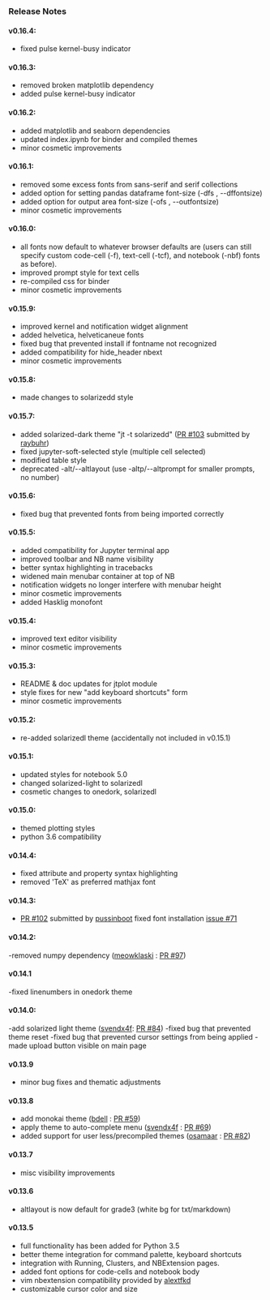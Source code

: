 ### Release Notes

#### **v0.16.4:**
- fixed pulse kernel-busy indicator

#### **v0.16.3:**
- removed broken matplotlib dependency
- added pulse kernel-busy indicator

#### **v0.16.2:**
- added matplotlib and seaborn dependencies
- updated index.ipynb for binder and compiled themes
- minor cosmetic improvements

#### **v0.16.1:**
- removed some excess fonts from sans-serif and serif collections
- added option for setting pandas dataframe font-size (-dfs , --dffontsize)
- added option for output area font-size (-ofs , --outfontsize)
- minor cosmetic improvements

#### **v0.16.0:**
- all fonts now default to whatever browser defaults are (users can still specify custom code-cell (-f), text-cell (-tcf), and notebook (-nbf) fonts as before).
- improved prompt style for text cells
- re-compiled css for binder
- minor cosmetic improvements

####  **v0.15.9:**
- improved kernel and notification widget alignment
- added helvetica, helveticaneue fonts
- fixed bug that prevented install if fontname not recognized
- added compatibility for hide_header nbext
- minor cosmetic improvements

#### **v0.15.8:**
- made changes to solarizedd style

#### **v0.15.7:**
- added solarized-dark theme "jt -t solarizedd" ([PR #103](https://github.com/dunovank/jupyter-themes/pull/103) submitted by [raybuhr](https://github.com/raybuhr))
- fixed jupyter-soft-selected style (multiple cell selected)
- modified table style
- deprecated -alt/--altlayout (use -altp/--altprompt for smaller prompts, no number)

#### **v0.15.6:**
- fixed bug that prevented fonts from being imported correctly

#### **v0.15.5:**
- added compatibility for Jupyter terminal app
- improved toolbar and NB name visibility
- better syntax highlighting in tracebacks
- widened main menubar container at top of NB
- notification widgets no longer interfere with menubar height
- minor cosmetic improvements
- added Hasklig monofont

#### **v0.15.4:**
- improved text editor visibility
- minor cosmetic improvements

#### **v0.15.3:**
- README & doc updates for jtplot module
- style fixes for new "add keyboard shortcuts" form
- minor cosmetic improvements

#### **v0.15.2:**
- re-added solarizedl theme (accidentally not included in v0.15.1)

#### **v0.15.1:**
- updated styles for notebook 5.0
- changed solarized-light to solarizedl
- cosmetic changes to onedork, solarizedl

#### **v0.15.0:**
- themed plotting styles
- python 3.6 compatibility

#### **v0.14.4:**
- fixed attribute and property syntax highlighting
- removed 'TeX' as preferred mathjax font

#### **v0.14.3:**
- [PR #102](https://github.com/dunovank/jupyter-themes/pull/102) submitted by  [pussinboot](https://github.com/pussinboot) fixed font installation [issue #71](https://github.com/dunovank/jupyter-themes/issues/71)

#### **v0.14.2:**
-removed numpy dependency ([meowklaski](https://github.com/meowklaski) : [PR #97](https://github.com/dunovank/jupyter-themes/pull/97))

#### **v0.14.1**
-fixed linenumbers in onedork theme

#### **v0.14.0:**
-add solarized light theme ([svendx4f](https://github.com/svendx4f): [PR #84](https://github.com/dunovank/jupyter-themes/pull/84))
-fixed bug that prevented theme reset
-fixed bug that prevented cursor settings from being applied
-made upload button visible on main page

#### **v0.13.9**
* minor bug fixes and thematic adjustments

#### **v0.13.8**
* add monokai theme ([bdell](https://github.com/bdell) : [PR #59](https://github.com/dunovank/jupyter-themes/pull/59))
* apply theme to auto-complete menu ([svendx4f](https://github.com/svendx4f) : [PR #69](https://github.com/dunovank/jupyter-themes/pull/69))
* added support for user less/precompiled themes ([osamaar](https://github.com/osamaar) : [PR #82](https://github.com/dunovank/jupyter-themes/pull/82))

#### **v0.13.7**
* misc visibility improvements

#### **v0.13.6**
* altlayout is now default for grade3 (white bg for txt/markdown)

#### **v0.13.5**
* full functionality has been added for Python 3.5
* better theme integration for command palette, keyboard shortcuts
* integration with Running, Clusters, and NBExtension pages.
* added font options for code-cells and notebook body
* vim nbextension compatibility provided by [alextfkd](https://github.com/alextfkd)
* customizable cursor color and size
